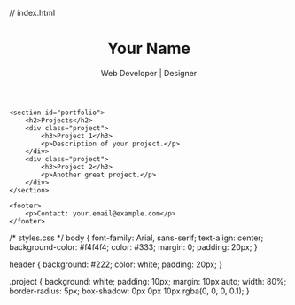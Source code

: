 // index.html
<!DOCTYPE html>
<html lang="en">
<head>
    <meta charset="UTF-8">
    <meta name="viewport" content="width=device-width, initial-scale=1.0">
    <title>Portfolio</title>
    <link rel="stylesheet" href="styles.css">
</head>
<body>
    <header>
        <h1>Your Name</h1>
        <p>Web Developer | Designer</p>
    </header>
    
    <section id="portfolio">
        <h2>Projects</h2>
        <div class="project">
            <h3>Project 1</h3>
            <p>Description of your project.</p>
        </div>
        <div class="project">
            <h3>Project 2</h3>
            <p>Another great project.</p>
        </div>
    </section>

    <footer>
        <p>Contact: your.email@example.com</p>
    </footer>
</body>
</html>

/* styles.css */
body {
    font-family: Arial, sans-serif;
    text-align: center;
    background-color: #f4f4f4;
    color: #333;
    margin: 0;
    padding: 20px;
}

header {
    background: #222;
    color: white;
    padding: 20px;
}

.project {
    background: white;
    padding: 10px;
    margin: 10px auto;
    width: 80%;
    border-radius: 5px;
    box-shadow: 0px 0px 10px rgba(0, 0, 0, 0.1);
}

